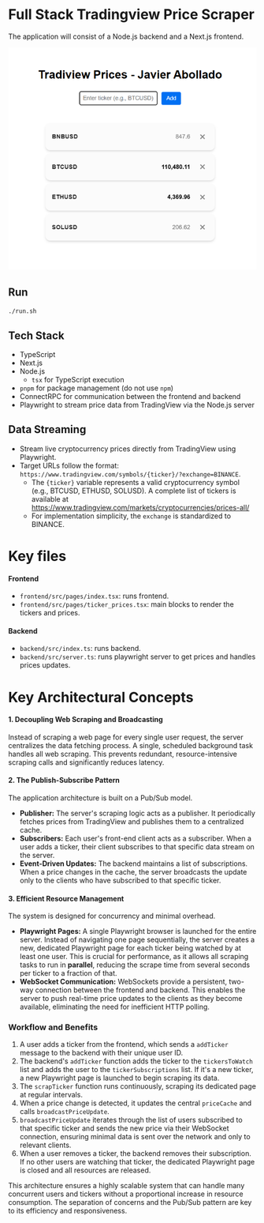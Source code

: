 
# Full Stack Tradingview Price Scraper

The application will consist of a Node.js backend and a Next.js frontend.

![](./demo.png)

## Run

```{bash}
./run.sh
```

## Tech Stack

*   TypeScript
*   Next.js
*   Node.js
    *   `tsx` for TypeScript execution
*   `pnpm` for package management (do not use `npm`)
*   ConnectRPC for communication between the frontend and backend
*   Playwright to stream price data from TradingView via the Node.js server

## Data Streaming

*   Stream live cryptocurrency prices directly from TradingView using Playwright.
*   Target URLs follow the format: `https://www.tradingview.com/symbols/{ticker}/?exchange=BINANCE`.
    *   The `{ticker}` variable represents a valid cryptocurrency symbol (e.g., BTCUSD, ETHUSD, SOLUSD). A complete list of tickers is available at https://www.tradingview.com/markets/cryptocurrencies/prices-all/
    *   For implementation simplicity, the `exchange` is standardized to BINANCE.

# Key files

#### Frontend

 - `frontend/src/pages/index.tsx`: runs frontend.
 - `frontend/src/pages/ticker_prices.tsx`: main blocks to render the tickers and prices.

#### Backend

 - `backend/src/index.ts`: runs backend.
 - `backend/src/server.ts`: runs playwright server to get prices and handles prices updates.


# Key Architectural Concepts

#### 1. Decoupling Web Scraping and Broadcasting
Instead of scraping a web page for every single user request, the server centralizes the data fetching process. A single, scheduled background task handles all web scraping. This prevents redundant, resource-intensive scraping calls and significantly reduces latency.

#### 2. The Publish-Subscribe Pattern
The application architecture is built on a Pub/Sub model. 
* **Publisher:** The server's scraping logic acts as a publisher. It periodically fetches prices from TradingView and publishes them to a centralized cache.
* **Subscribers:** Each user's front-end client acts as a subscriber. When a user adds a ticker, their client subscribes to that specific data stream on the server.
* **Event-Driven Updates:** The backend maintains a list of subscriptions. When a price changes in the cache, the server broadcasts the update only to the clients who have subscribed to that specific ticker.

#### 3. Efficient Resource Management
The system is designed for concurrency and minimal overhead.
* **Playwright Pages:** A single Playwright browser is launched for the entire server. Instead of navigating one page sequentially, the server creates a new, dedicated Playwright page for each ticker being watched by at least one user. This is crucial for performance, as it allows all scraping tasks to run in **parallel**, reducing the scrape time from several seconds per ticker to a fraction of that.
* **WebSocket Communication:** WebSockets provide a persistent, two-way connection between the frontend and backend. This enables the server to push real-time price updates to the clients as they become available, eliminating the need for inefficient HTTP polling.

### Workflow and Benefits

1.  A user adds a ticker from the frontend, which sends a `addTicker` message to the backend with their unique user ID.
2.  The backend's `addTicker` function adds the ticker to the `tickersToWatch` list and adds the user to the `tickerSubscriptions` list. If it's a new ticker, a new Playwright page is launched to begin scraping its data.
3.  The `scrapTicker` function runs continuously, scraping its dedicated page at regular intervals.
4.  When a price change is detected, it updates the central `priceCache` and calls `broadcastPriceUpdate`.
5.  `broadcastPriceUpdate` iterates through the list of users subscribed to that specific ticker and sends the new price via their WebSocket connection, ensuring minimal data is sent over the network and only to relevant clients.
6.  When a user removes a ticker, the backend removes their subscription. If no other users are watching that ticker, the dedicated Playwright page is closed and all resources are released.

This architecture ensures a highly scalable system that can handle many concurrent users and tickers without a proportional increase in resource consumption. The separation of concerns and the Pub/Sub pattern are key to its efficiency and responsiveness.

